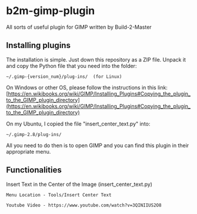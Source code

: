 # b2m-gimp-plugin
All sorts of useful plugin for GIMP written by Build-2-Master

## Installing plugins
The installation is simple. Just down this repository as a ZIP file. Unpack it and copy the Python file that you need into the folder:

	~/.gimp-{version_num}/plug-ins/  (for Linux)


On Windows or other OS, please follow the instructions in this link:
[https://en.wikibooks.org/wiki/GIMP/Installing_Plugins#Copying_the_plugin_to_the_GIMP_plugin_directory](https://en.wikibooks.org/wiki/GIMP/Installing_Plugins#Copying_the_plugin_to_the_GIMP_plugin_directory)


On my Ubuntu, I copied the file "insert_center_text.py" into:

	~/.gimp-2.8/plug-ins/ 


All you need to do then is to open GIMP and you can find this plugin in their appropriate menu.

## Functionalities
Insert Text in the Center of the Image (insert_center_text.py)

	Menu Location - Tools/Insert Center Text

	Youtube Video - https://www.youtube.com/watch?v=3QINIIUS2O8





